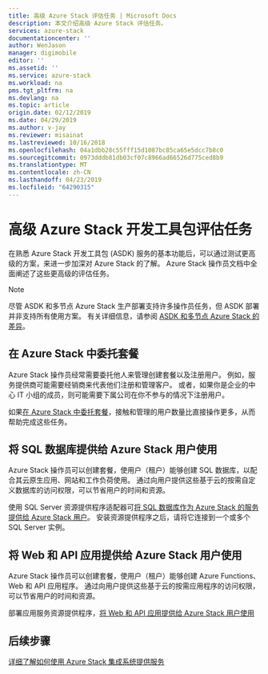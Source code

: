 ```yaml
---
title: 高级 Azure Stack 评估任务 | Microsoft Docs
description: 本文介绍高级 Azure Stack 评估任务。
services: azure-stack
documentationcenter: ''
author: WenJason
manager: digimobile
editor: ''
ms.assetid: ''
ms.service: azure-stack
ms.workload: na
pms.tgt_pltfrm: na
ms.devlang: na
ms.topic: article
origin.date: 02/12/2019
ms.date: 04/29/2019
ms.author: v-jay
ms.reviewer: misainat
ms.lastreviewed: 10/16/2018
ms.openlocfilehash: 04a1dbb28c55fff15d1087bc85ca65e5dcc7b8c0
ms.sourcegitcommit: 0973dddb81db03cf07c8966ad66526d775ced8b9
ms.translationtype: MT
ms.contentlocale: zh-CN
ms.lasthandoff: 04/23/2019
ms.locfileid: "64290315"
---
```

# <a name="advanced-azure-stack-development-kit-evaluation-tasks"></a>高级 Azure Stack 开发工具包评估任务
在熟悉 Azure Stack 开发工具包 (ASDK) 服务的基本功能后，可以通过测试更高级的方案，来进一步加深对 Azure Stack 的了解。 Azure Stack 操作员文档中全面阐述了这些更高级的评估任务。

> [!NOTE]
> 尽管 ASDK 和多节点 Azure Stack 生产部署支持许多操作员任务，但 ASDK 部署并非支持所有使用方案。 有关详细信息，请参阅 [ASDK 和多节点 Azure Stack 的差异](asdk-what-is.md#asdk-and-multi-node-azure-stack-differences)。

## <a name="delegate-offers-in-azure-stack"></a>在 Azure Stack 中委托套餐
Azure Stack 操作员经常需要委托他人来管理创建套餐以及注册用户。 例如，服务提供商可能需要经销商来代表他们注册和管理客户。 或者，如果你是企业的中心 IT 小组的成员，则可能需要下属公司在你不参与的情况下注册用户。

如果[在 Azure Stack 中委托套餐](../operator/azure-stack-delegated-provider.md)，接触和管理的用户数量比直接操作更多，从而帮助完成这些任务。

## <a name="make-sql-databases-available-to-your-azure-stack-users"></a>将 SQL 数据库提供给 Azure Stack 用户使用
Azure Stack 操作员可以创建套餐，使用户（租户）能够创建 SQL 数据库，以配合其云原生应用、网站和工作负荷使用。 通过向用户提供这些基于云的按需自定义数据库的访问权限，可以节省用户的时间和资源。

使用 SQL Server 资源提供程序适配器可[将 SQL 数据库作为 Azure Stack 的服务提供给 Azure Stack 用户](../operator/azure-stack-tutorial-sql-server.md)。 安装资源提供程序之后，请将它连接到一个或多个 SQL Server 实例。

## <a name="make-web-and-api-apps-available-to-your-azure-stack-users"></a>将 Web 和 API 应用提供给 Azure Stack 用户使用
Azure Stack 操作员可以创建套餐，使用户（租户）能够创建 Azure Functions、Web 和 API 应用程序。 通过向用户提供这些基于云的按需应用程序的访问权限，可以节省用户的时间和资源。

部署应用服务资源提供程序，[将 Web 和 API 应用提供给 Azure Stack 用户使用](../operator/azure-stack-tutorial-app-service.md)

## <a name="next-steps"></a>后续步骤

[详细了解如何使用 Azure Stack 集成系统提供服务](../operator/azure-stack-offer-services-overview.md)
